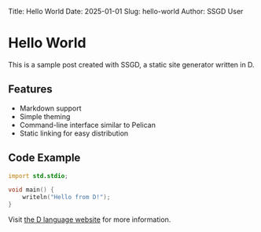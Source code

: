 Title: Hello World
Date: 2025-01-01
Slug: hello-world
Author: SSGD User

# Hello World

This is a sample post created with SSGD, a static site generator written in D.

## Features

- Markdown support
- Simple theming
- Command-line interface similar to Pelican
- Static linking for easy distribution

## Code Example

```d
import std.stdio;

void main() {
    writeln("Hello from D!");
}
```

Visit [the D language website](https://dlang.org/) for more information.
